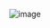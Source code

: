 ![image](https://user-images.githubusercontent.com/60110955/77364069-8096b280-6d5c-11ea-92ca-1a4c164ac280.png)
